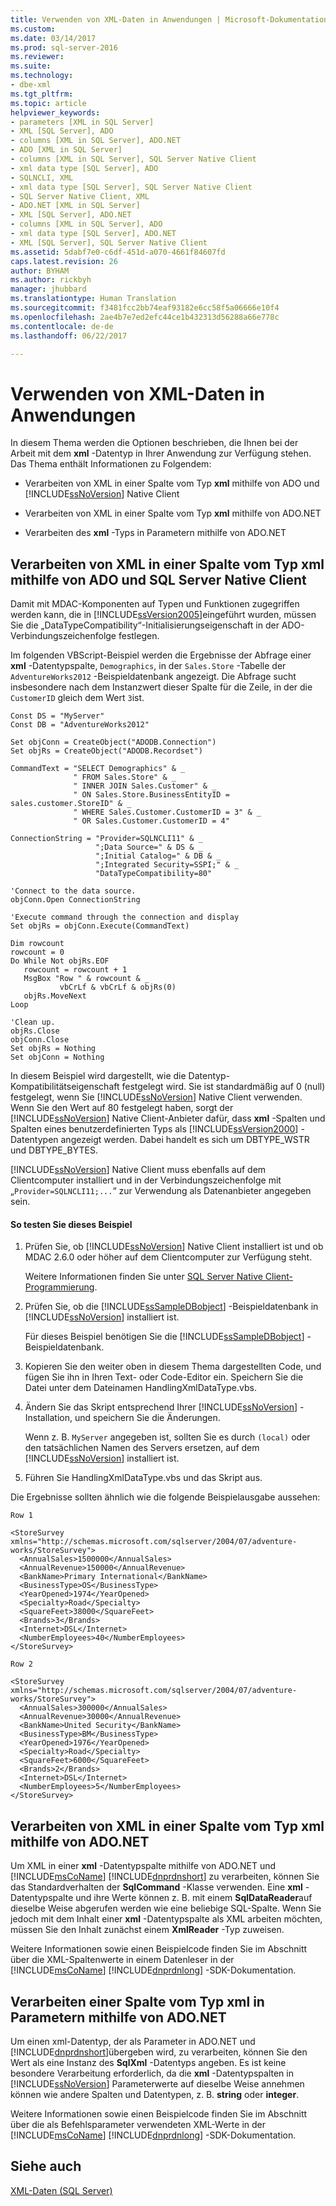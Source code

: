 ```yaml
---
title: Verwenden von XML-Daten in Anwendungen | Microsoft-Dokumentation
ms.custom: 
ms.date: 03/14/2017
ms.prod: sql-server-2016
ms.reviewer: 
ms.suite: 
ms.technology:
- dbe-xml
ms.tgt_pltfrm: 
ms.topic: article
helpviewer_keywords:
- parameters [XML in SQL Server]
- XML [SQL Server], ADO
- columns [XML in SQL Server], ADO.NET
- ADO [XML in SQL Server]
- columns [XML in SQL Server], SQL Server Native Client
- xml data type [SQL Server], ADO
- SQLNCLI, XML
- xml data type [SQL Server], SQL Server Native Client
- SQL Server Native Client, XML
- ADO.NET [XML in SQL Server]
- XML [SQL Server], ADO.NET
- columns [XML in SQL Server], ADO
- xml data type [SQL Server], ADO.NET
- XML [SQL Server], SQL Server Native Client
ms.assetid: 5dabf7e0-c6df-451d-a070-4661f84607fd
caps.latest.revision: 26
author: BYHAM
ms.author: rickbyh
manager: jhubbard
ms.translationtype: Human Translation
ms.sourcegitcommit: f3481fcc2bb74eaf93182e6cc58f5a06666e10f4
ms.openlocfilehash: 2ae4b7e7ed2efc44ce1b432313d56288a66e778c
ms.contentlocale: de-de
ms.lasthandoff: 06/22/2017

---
```

# <a name="use-xml-data-in-applications"></a>Verwenden von XML-Daten in Anwendungen
  In diesem Thema werden die Optionen beschrieben, die Ihnen bei der Arbeit mit dem **xml** -Datentyp in Ihrer Anwendung zur Verfügung stehen. Das Thema enthält Informationen zu Folgendem:  
  
-   Verarbeiten von XML in einer Spalte vom Typ **xml** mithilfe von ADO und [!INCLUDE[ssNoVersion](../../includes/ssnoversion-md.md)] Native Client  
  
-   Verarbeiten von XML in einer Spalte vom Typ **xml** mithilfe von ADO.NET  
  
-   Verarbeiten des **xml** -Typs in Parametern mithilfe von ADO.NET  
  
## <a name="handling-xml-from-an-xml-type-column-by-using-ado-and-sql-server-native-client"></a>Verarbeiten von XML in einer Spalte vom Typ xml mithilfe von ADO und SQL Server Native Client  
 Damit mit MDAC-Komponenten auf Typen und Funktionen zugegriffen werden kann, die in [!INCLUDE[ssVersion2005](../../includes/ssversion2005-md.md)]eingeführt wurden, müssen Sie die „DataTypeCompatibility“-Initialisierungseigenschaft in der ADO-Verbindungszeichenfolge festlegen.  
  
 Im folgenden VBScript-Beispiel werden die Ergebnisse der Abfrage einer **xml** -Datentypspalte, `Demographics`, in der `Sales.Store` -Tabelle der `AdventureWorks2012` -Beispieldatenbank angezeigt. Die Abfrage sucht insbesondere nach dem Instanzwert dieser Spalte für die Zeile, in der die `CustomerID` gleich dem Wert `3`ist.  
  
```  
Const DS = "MyServer"  
Const DB = "AdventureWorks2012"  
  
Set objConn = CreateObject("ADODB.Connection")  
Set objRs = CreateObject("ADODB.Recordset")  
  
CommandText = "SELECT Demographics" & _  
              " FROM Sales.Store" & _  
              " INNER JOIN Sales.Customer" & _  
              " ON Sales.Store.BusinessEntityID = sales.customer.StoreID" & _  
              " WHERE Sales.Customer.CustomerID = 3" & _  
              " OR Sales.Customer.CustomerID = 4"  
  
ConnectionString = "Provider=SQLNCLI11" & _  
                   ";Data Source=" & DS & _  
                   ";Initial Catalog=" & DB & _  
                   ";Integrated Security=SSPI;" & _  
                   "DataTypeCompatibility=80"  
  
'Connect to the data source.  
objConn.Open ConnectionString  
  
'Execute command through the connection and display  
Set objRs = objConn.Execute(CommandText)  
  
Dim rowcount  
rowcount = 0  
Do While Not objRs.EOF  
   rowcount = rowcount + 1  
   MsgBox "Row " & rowcount & _  
           vbCrLf & vbCrLf & objRs(0)  
   objRs.MoveNext  
Loop  
  
'Clean up.  
objRs.Close  
objConn.Close  
Set objRs = Nothing  
Set objConn = Nothing  
```  
  
 In diesem Beispiel wird dargestellt, wie die Datentyp-Kompatibilitätseigenschaft festgelegt wird. Sie ist standardmäßig auf 0 (null) festgelegt, wenn Sie [!INCLUDE[ssNoVersion](../../includes/ssnoversion-md.md)] Native Client verwenden. Wenn Sie den Wert auf 80 festgelegt haben, sorgt der [!INCLUDE[ssNoVersion](../../includes/ssnoversion-md.md)] Native Client-Anbieter dafür, dass **xml** -Spalten und Spalten eines benutzerdefinierten Typs als [!INCLUDE[ssVersion2000](../../includes/ssversion2000-md.md)] -Datentypen angezeigt werden. Dabei handelt es sich um DBTYPE_WSTR und DBTYPE_BYTES.  
  
 [!INCLUDE[ssNoVersion](../../includes/ssnoversion-md.md)] Native Client muss ebenfalls auf dem Clientcomputer installiert und in der Verbindungszeichenfolge mit „`Provider=SQLNCLI11;...`“ zur Verwendung als Datenanbieter angegeben sein.  
  
#### <a name="to-test-this-example"></a>So testen Sie dieses Beispiel  
  
1.  Prüfen Sie, ob [!INCLUDE[ssNoVersion](../../includes/ssnoversion-md.md)] Native Client installiert ist und ob MDAC 2.6.0 oder höher auf dem Clientcomputer zur Verfügung steht.  
  
     Weitere Informationen finden Sie unter [SQL Server Native Client-Programmierung](../../relational-databases/native-client/sql-server-native-client-programming.md).  
  
2.  Prüfen Sie, ob die [!INCLUDE[ssSampleDBobject](../../includes/sssampledbobject-md.md)] -Beispieldatenbank in [!INCLUDE[ssNoVersion](../../includes/ssnoversion-md.md)] installiert ist.  
  
     Für dieses Beispiel benötigen Sie die [!INCLUDE[ssSampleDBobject](../../includes/sssampledbobject-md.md)] -Beispieldatenbank.  
  
3.  Kopieren Sie den weiter oben in diesem Thema dargestellten Code, und fügen Sie ihn in Ihren Text- oder Code-Editor ein. Speichern Sie die Datei unter dem Dateinamen HandlingXmlDataType.vbs.  
  
4.  Ändern Sie das Skript entsprechend Ihrer [!INCLUDE[ssNoVersion](../../includes/ssnoversion-md.md)] -Installation, und speichern Sie die Änderungen.  
  
     Wenn z. B. `MyServer` angegeben ist, sollten Sie es durch `(local)` oder den tatsächlichen Namen des Servers ersetzen, auf dem [!INCLUDE[ssNoVersion](../../includes/ssnoversion-md.md)] installiert ist.  
  
5.  Führen Sie HandlingXmlDataType.vbs und das Skript aus.  
  
 Die Ergebnisse sollten ähnlich wie die folgende Beispielausgabe aussehen:  
  
```  
Row 1  
  
<StoreSurvey xmlns="http://schemas.microsoft.com/sqlserver/2004/07/adventure-works/StoreSurvey">  
  <AnnualSales>1500000</AnnualSales>  
  <AnnualRevenue>150000</AnnualRevenue>  
  <BankName>Primary International</BankName>  
  <BusinessType>OS</BusinessType>  
  <YearOpened>1974</YearOpened>  
  <Specialty>Road</Specialty>  
  <SquareFeet>38000</SquareFeet>  
  <Brands>3</Brands>  
  <Internet>DSL</Internet>  
  <NumberEmployees>40</NumberEmployees>  
</StoreSurvey>  
  
Row 2  
  
<StoreSurvey xmlns="http://schemas.microsoft.com/sqlserver/2004/07/adventure-works/StoreSurvey">  
  <AnnualSales>300000</AnnualSales>  
  <AnnualRevenue>30000</AnnualRevenue>  
  <BankName>United Security</BankName>  
  <BusinessType>BM</BusinessType>  
  <YearOpened>1976</YearOpened>  
  <Specialty>Road</Specialty>  
  <SquareFeet>6000</SquareFeet>  
  <Brands>2</Brands>  
  <Internet>DSL</Internet>  
  <NumberEmployees>5</NumberEmployees>  
</StoreSurvey>  
```  
  
## <a name="handling-xml-from-an-xml-type-column-by-using-adonet"></a>Verarbeiten von XML in einer Spalte vom Typ xml mithilfe von ADO.NET  
 Um XML in einer **xml** -Datentypspalte mithilfe von ADO.NET und [!INCLUDE[msCoName](../../includes/msconame-md.md)] [!INCLUDE[dnprdnshort](../../includes/dnprdnshort-md.md)] zu verarbeiten, können Sie das Standardverhalten der **SqlCommand** -Klasse verwenden. Eine **xml** -Datentypspalte und ihre Werte können z. B. mit einem **SqlDataReader**auf dieselbe Weise abgerufen werden wie eine beliebige SQL-Spalte. Wenn Sie jedoch mit dem Inhalt einer **xml** -Datentypspalte als XML arbeiten möchten, müssen Sie den Inhalt zunächst einem **XmlReader** -Typ zuweisen.  
  
 Weitere Informationen sowie einen Beispielcode finden Sie im Abschnitt über die XML-Spaltenwerte in einem Datenleser in der [!INCLUDE[msCoName](../../includes/msconame-md.md)] [!INCLUDE[dnprdnlong](../../includes/dnprdnlong-md.md)] -SDK-Dokumentation.  
  
## <a name="handling-an-xml-type-column-in-parameters-by-using-adonet"></a>Verarbeiten einer Spalte vom Typ xml in Parametern mithilfe von ADO.NET  
 Um einen xml-Datentyp, der als Parameter in ADO.NET und [!INCLUDE[dnprdnshort](../../includes/dnprdnshort-md.md)]übergeben wird, zu verarbeiten, können Sie den Wert als eine Instanz des **SqlXml** -Datentyps angeben. Es ist keine besondere Verarbeitung erforderlich, da die **xml** -Datentypspalten in [!INCLUDE[ssNoVersion](../../includes/ssnoversion-md.md)] Parameterwerte auf dieselbe Weise annehmen können wie andere Spalten und Datentypen, z. B. **string** oder **integer**.  
  
 Weitere Informationen sowie einen Beispielcode finden Sie im Abschnitt über die als Befehlsparameter verwendeten XML-Werte in der [!INCLUDE[msCoName](../../includes/msconame-md.md)] [!INCLUDE[dnprdnlong](../../includes/dnprdnlong-md.md)] -SDK-Dokumentation.  
  
## <a name="see-also"></a>Siehe auch  
 [XML-Daten &#40;SQL Server&#41;](../../relational-databases/xml/xml-data-sql-server.md)  
  
  
